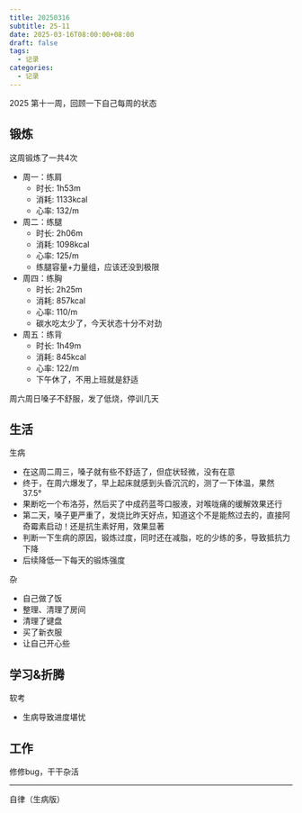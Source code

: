 ```yaml
---
title: 20250316
subtitle: 25-11
date: 2025-03-16T08:00:00+08:00
draft: false
tags:
  - 记录
categories:
  - 记录
---
```


2025 第十一周，回顾一下自己每周的状态

## 锻炼

这周锻炼了一共4次

* 周一：练肩
  * 时长: 1h53m
  * 消耗: 1133kcal
  * 心率: 132/m
* 周二：练腿
  * 时长: 2h06m
  * 消耗: 1098kcal
  * 心率: 125/m
  * 练腿容量+力量组，应该还没到极限
* 周四：练胸
  * 时长: 2h25m
  * 消耗: 857kcal
  * 心率: 110/m
  * 碳水吃太少了，今天状态十分不对劲
* 周五：练背
  * 时长: 1h49m
  * 消耗: 845kcal
  * 心率: 122/m
  * 下午休了，不用上班就是舒适

周六周日嗓子不舒服，发了低烧，停训几天

## 生活

生病

* 在这周二周三，嗓子就有些不舒适了，但症状轻微，没有在意
* 终于，在周六爆发了，早上起床就感到头昏沉沉的，测了一下体温，果然 37.5°
* 果断吃一个布洛芬，然后买了中成药蓝芩口服液，对喉咙痛的缓解效果还行
* 第二天，嗓子更严重了，发烧比昨天好点，知道这个不是能熬过去的，直接阿奇霉素启动！还是抗生素好用，效果显著
* 判断一下生病的原因，锻炼过度，同时还在减脂，吃的少练的多，导致抵抗力下降
* 后续降低一下每天的锻炼强度

杂

* 自己做了饭
* 整理、清理了房间
* 清理了键盘
* 买了新衣服
* 让自己开心些

## 学习&折腾

软考

* 生病导致进度堪忧

## 工作

修修bug，干干杂活

---

自律（生病版）
